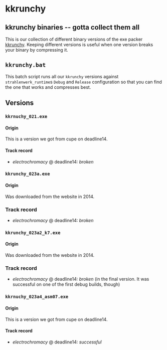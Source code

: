# kkrunchy
## kkrunchy binaries -- gotta collect them all

This is our collection of different binary versions of the exe packer [kkrunchy](http://www.farbrausch.de/~fg/kkrunchy/). Keeping different versions is useful when one version breaks your binary by compressing it.

## `kkrunchy.bat`
This batch script runs all our `kkrunchy` versions against `strahlenwerk_runtime`s `Debug` and `Release` configuration so that you can find the one that works and compresses best.

## Versions

### `kkrnuchy_021.exe`
#### Origin
This is a version we got from cupe on deadline14.

#### Track record
* _electrochromacy_ @ deadline14: *broken*

### `kkrunchy_023a.exe`
#### Origin
Was downloaded from the website in 2014.

### Track record
* _electrochromacy_ @ deadline14: *broken*

### `kkrunchy_023a2_k7.exe`
#### Origin
Was downloaded from the website in 2014.

### Track record
* _electrochromacy_ @ deadline14: *broken* (in the final version. It was successful on one of the first debug builds, though)

### `kkrnuchy_023a4_asm07.exe`
#### Origin
This is a version we got from cupe on deadline14.

#### Track record
* _electrochromacy_ @ deadline14: *successful*
